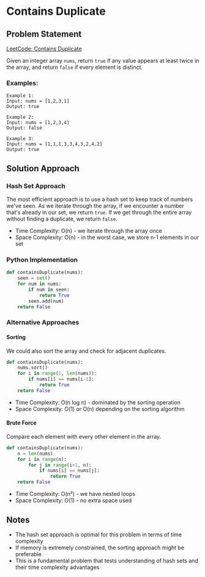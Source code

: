 # Contains Duplicate

## Problem Statement
[LeetCode: Contains Duplicate](https://leetcode.com/problems/contains-duplicate/)

Given an integer array `nums`, return `true` if any value appears at least twice in the array, and return `false` if every element is distinct.

### Examples:
```
Example 1:
Input: nums = [1,2,3,1]
Output: true

Example 2:
Input: nums = [1,2,3,4]
Output: false

Example 3:
Input: nums = [1,1,1,3,3,4,3,2,4,2]
Output: true
```

## Solution Approach

### Hash Set Approach
The most efficient approach is to use a hash set to keep track of numbers we've seen. As we iterate through the array, if we encounter a number that's already in our set, we return `true`. If we get through the entire array without finding a duplicate, we return `false`.

- Time Complexity: O(n) - we iterate through the array once
- Space Complexity: O(n) - in the worst case, we store n-1 elements in our set

### Python Implementation
```python
def containsDuplicate(nums):
    seen = set()
    for num in nums:
        if num in seen:
            return True
        seen.add(num)
    return False
```

### Alternative Approaches

#### Sorting
We could also sort the array and check for adjacent duplicates.
```python
def containsDuplicate(nums):
    nums.sort()
    for i in range(1, len(nums)):
        if nums[i] == nums[i-1]:
            return True
    return False
```
- Time Complexity: O(n log n) - dominated by the sorting operation
- Space Complexity: O(1) or O(n) depending on the sorting algorithm

#### Brute Force
Compare each element with every other element in the array.
```python
def containsDuplicate(nums):
    n = len(nums)
    for i in range(n):
        for j in range(i+1, n):
            if nums[i] == nums[j]:
                return True
    return False
```
- Time Complexity: O(n²) - we have nested loops
- Space Complexity: O(1) - no extra space used

## Notes
- The hash set approach is optimal for this problem in terms of time complexity
- If memory is extremely constrained, the sorting approach might be preferable
- This is a fundamental problem that tests understanding of hash sets and their time complexity advantages
